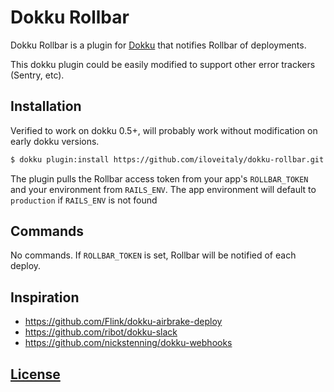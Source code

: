 # Dokku Rollbar

Dokku Rollbar is a plugin for [Dokku](https://github.com/progrium/dokku) that notifies Rollbar of deployments.

This dokku plugin could be easily modified to support other error trackers (Sentry, etc).

## Installation

Verified to work on dokku 0.5+, will probably work without modification on early dokku versions.
```sh
$ dokku plugin:install https://github.com/iloveitaly/dokku-rollbar.git
```

The plugin pulls the Rollbar access token from your app's `ROLLBAR_TOKEN` and
your environment from `RAILS_ENV`. The app environment will default to `production`
if `RAILS_ENV` is not found

## Commands

No commands. If `ROLLBAR_TOKEN` is set, Rollbar will be notified of each deploy.

## Inspiration

* https://github.com/Flink/dokku-airbrake-deploy
* https://github.com/ribot/dokku-slack
* https://github.com/nickstenning/dokku-webhooks

## [License](LICENSE)

